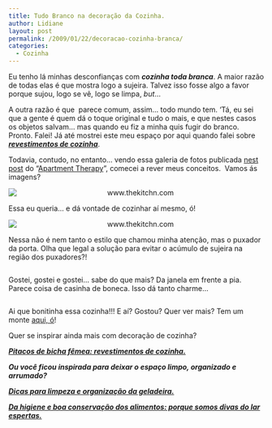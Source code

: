 ```yaml
---
title: Tudo Branco na decoração da Cozinha.
author: Lidiane
layout: post
permalink: /2009/01/22/decoracao-cozinha-branca/
categories:
  - Cozinha
---
```

Eu tenho lá minhas desconfianças com **_cozinha toda branca_**. A maior razão de todas elas é que mostra logo a sujeira. Talvez isso fosse algo a favor porque sujou, logo se vê, logo se limpa, _but_&#8230;

A outra razão é que  parece comum, assim&#8230; todo mundo tem. ‘Tá, eu sei que a gente é quem dá o toque original e tudo o mais, e que nestes casos os objetos salvam&#8230; mas quando eu fiz a minha quis fugir do branco. Pronto. Falei! Já até mostrei este meu espaço por aqui quando falei sobre <a href="http://www.trololodemulher.com.br/2009/07/23/decoracao-revestimento-cozinha/" target="_self"><strong><em>revestimentos de cozinha</em></strong></a>.

Todavia, contudo, no entanto&#8230; vendo essa galeria de fotos publicada <a href="http://www.thekitchn.com/thekitchn/kitchen-tours/kitchen-gallery-white-bright-and-clean-074195" target="_blank" rel="noopener noreferrer">nest post</a> do “<a href="http://www.apartmenttherapy.com/" target="_blank" rel="noopener noreferrer">Apartment Therapy</a>”, comecei a rever meus conceitos.  Vamos ás imagens?

<p style="text-align: center;">
  <img class="aligncenter" style="display: block; float: none; margin-left: auto; margin-right: auto;" title="www.thekitchn.com" src="http://atgallery.apartmenttherapy.com/assets/0001/3841/05_rect540.jpg" alt="www.thekitchn.com" />
</p>

Essa eu queria&#8230; e dá vontade de cozinhar aí mesmo, ó!

<p style="text-align: center;">
  <img class="aligncenter" style="display: block; float: none; margin-left: auto; margin-right: auto;" title="www.thekitchn.com" src="http://atgallery.apartmenttherapy.com/assets/0001/3821/07_rect540.jpg" alt="www.thekitchn.com" />
</p>

Nessa não é nem tanto o estilo que chamou minha atenção, mas o puxador da porta. Olha que legal a solução para evitar o acúmulo de sujeira na região dos puxadores?!

<p style="text-align: center;">
  <img class="aligncenter" style="display: block; float: none; margin-left: auto; margin-right: auto;" src="http://atgallery.apartmenttherapy.com/assets/0001/3811/08_rect540.jpg" alt="" />
</p>

Gostei, gostei e gostei&#8230; sabe do que mais? Da janela em frente a pia. Parece coisa de casinha de boneca. Isso dá tanto charme&#8230;

<p style="text-align: center;">
  <img class="aligncenter" style="display: block; float: none; margin-left: auto; margin-right: auto;" src="http://atgallery.apartmenttherapy.com/assets/0001/3741/15_rect540.jpg" alt="" />
</p>

Ai que bonitinha essa cozinha!!! E aí? Gostou? Quer ver mais? Tem um monte <a href="http://www.thekitchn.com/thekitchn/kitchen-tours/kitchen-gallery-white-bright-and-clean-074195" target="_blank" rel="noopener noreferrer">aqui, ó</a>!

Quer se inspirar ainda mais com decoração de cozinha?

**_<a href="http://www.trololodemulher.com.br/2009/07/23/decoracao-revestimento-cozinha/" target="_self">Pitacos de bicha fêmea: revestimentos de cozinha.</a>_**

**_Ou você ficou inspirada para deixar o espaço limpo, organizado e arrumado?_**

**_<a href="http://www.trololodemulher.com.br/2009/04/21/limpeza-organizacao-geladeira/" target="_self">Dicas para limpeza e organização da geladeira.</a>_**

**_<a href="http://www.trololodemulher.com.br/2009/03/06/higiene-conservacao-alimentos/" target="_self">Da higiene e boa conservação dos alimentos: porque somos divas do lar espertas.</a>_**